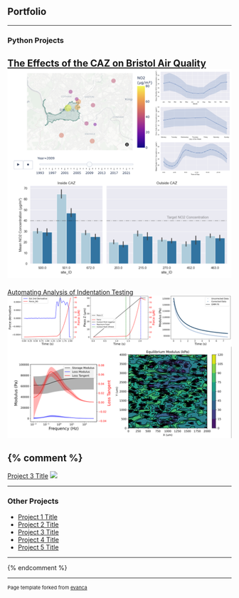 ## Portfolio

---

### Python Projects

[The Effects of the CAZ on Bristol Air Quality](/page_CAZ_Project.md)
<img src="images/CAZplots.png?raw=true"/>
---
[Automating Analysis of Indentation Testing](/page_viscoelasticity.md)
<img src="images/viscoelasticity/visco_montage.png?raw=true"/>

{% comment %}
---
[Project 3 Title](http://example.com/)
<img src="images/dummy_thumbnail.jpg?raw=true"/>

---

### Other Projects

- [Project 1 Title](http://example.com/)
- [Project 2 Title](http://example.com/)
- [Project 3 Title](http://example.com/)
- [Project 4 Title](http://example.com/)
- [Project 5 Title](http://example.com/)

---
{% endcomment %}



---
<p style="font-size:11px">Page template forked from <a href="https://github.com/evanca/quick-portfolio">evanca</a></p>
<!-- Remove above link if you don't want to attibute -->
